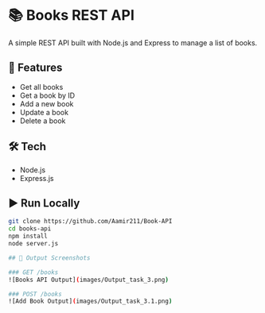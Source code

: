 # 📚 Books REST API 

A simple REST API built with Node.js and Express to manage a list of books.

## 🚀 Features
- Get all books
- Get a book by ID
- Add a new book
- Update a book
- Delete a book

## 🛠 Tech
- Node.js
- Express.js

## ▶️ Run Locally
```bash
git clone https://github.com/Aamir211/Book-API
cd books-api
npm install
node server.js

## 📸 Output Screenshots

### GET /books
![Books API Output](images/Output_task_3.png)

### POST /books
![Add Book Output](images/Output_task_3.1.png)

